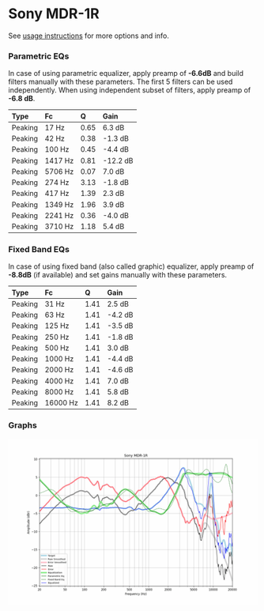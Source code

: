 # Sony MDR-1R
See [usage instructions](https://github.com/jaakkopasanen/AutoEq#usage) for more options and info.

### Parametric EQs
In case of using parametric equalizer, apply preamp of **-6.6dB** and build filters manually
with these parameters. The first 5 filters can be used independently.
When using independent subset of filters, apply preamp of **-6.8 dB**.

| Type    | Fc      |    Q | Gain     |
|:--------|:--------|:-----|:---------|
| Peaking | 17 Hz   | 0.65 | 6.3 dB   |
| Peaking | 42 Hz   | 0.38 | -1.3 dB  |
| Peaking | 100 Hz  | 0.45 | -4.4 dB  |
| Peaking | 1417 Hz | 0.81 | -12.2 dB |
| Peaking | 5706 Hz | 0.07 | 7.0 dB   |
| Peaking | 274 Hz  | 3.13 | -1.8 dB  |
| Peaking | 417 Hz  | 1.39 | 2.3 dB   |
| Peaking | 1349 Hz | 1.96 | 3.9 dB   |
| Peaking | 2241 Hz | 0.36 | -4.0 dB  |
| Peaking | 3710 Hz | 1.18 | 5.4 dB   |

### Fixed Band EQs
In case of using fixed band (also called graphic) equalizer, apply preamp of **-8.8dB**
(if available) and set gains manually with these parameters.

| Type    | Fc       |    Q | Gain    |
|:--------|:---------|:-----|:--------|
| Peaking | 31 Hz    | 1.41 | 2.5 dB  |
| Peaking | 63 Hz    | 1.41 | -4.2 dB |
| Peaking | 125 Hz   | 1.41 | -3.5 dB |
| Peaking | 250 Hz   | 1.41 | -1.8 dB |
| Peaking | 500 Hz   | 1.41 | 3.0 dB  |
| Peaking | 1000 Hz  | 1.41 | -4.4 dB |
| Peaking | 2000 Hz  | 1.41 | -4.6 dB |
| Peaking | 4000 Hz  | 1.41 | 7.0 dB  |
| Peaking | 8000 Hz  | 1.41 | 5.8 dB  |
| Peaking | 16000 Hz | 1.41 | 8.2 dB  |

### Graphs
![](./Sony%20MDR-1R.png)
